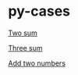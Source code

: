 # py-cases

[Two sum](./two_sum/solution.py)

[Three sum](./three_sum/solution.py)

[Add two numbers](./add_two_numbers/solution.py)